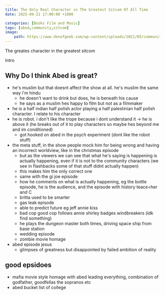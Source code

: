 ```yaml
---
title: The Only Real Character in The Greatest Sitcom Of All Time
date: 2025-09-21 17:00:00 +1000

categories: [Books Film and Music]
tags: [abed,community,sitcom]
image:
    path: https://www.denofgeek.com/wp-content/uploads/2021/05/community-season-1-episode-23-modern-warfare-danny-pudi-abed-nbc.png
---
```


The greates character in the greatest sitcom


Intro

## Why Do I think Abed is great?


- he's muslim but that doesnt affect the show at all. he's muslim the same way i'm hindu
    - he doesn't want to drink but does, he is beneath his cause
    - he says as a muslim hes happy to film but not as a filmmaker
- he is a half indian half polish actor playing a half palestinian half polish character. I relate to his character
- he is robot. i don't like the trope because i dont understand it -> he is above it (he breaks out of it to play characters so maybe hes beyond me and im conditioned)
    - got hooked on abed in the psych experiment (dont like the robot stuff)
- the meta stuff, in the show people mock him for being wrong and having an incorrect worldview, like in the christmas episode
    - but as the viewers we can see that what he's saying is happening is actually happening, even if it is not to the community characters (we see in flashbacks some of that stuff didnt actually happen)
    - this makes him the only correct one
    - same with the gi joe episode
    - how he comments on what is actually happening, eg the bottle episode, he is the audience, and the episode with history teace=her and C
    - britta used to be smarter
    - gas leak episode
    - able to predict future eg jeff annie kiss
    - bad cop good cop follows annie shirley badges windbreakers (idk find something)
    - he plays the dungeon master both times, driving space ship from base station
    - wedding episode   
    - zombie movie homage
- abed episode jesus
    - glimpses of greatness but disappointed by failed ambition of reality

## good epsidoes

- mafia movie style homage with abed leading everything, combination of godfather, goodfellas the sopranos etc
- abed bucket list of college



